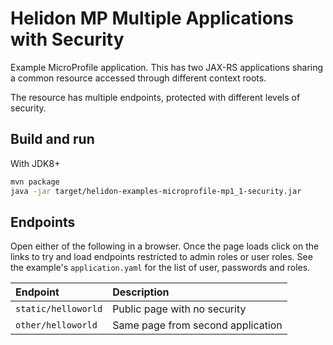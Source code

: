 
# Helidon MP Multiple Applications with Security

Example MicroProfile application. This has two JAX-RS applications
sharing a common resource accessed through different context roots.

The resource has multiple endpoints, protected with different
levels of security.

## Build and run

With JDK8+
```bash
mvn package
java -jar target/helidon-examples-microprofile-mp1_1-security.jar
```

## Endpoints

Open either of the following in a browser. Once the page loads
click on the links to try and load endpoints restricted to 
admin roles or user roles. See the example's `application.yaml`
for the list of user, passwords and roles.

|Endpoint    |Description      |
|:-----------|:----------------|
|`static/helloworld`|Public page with no security|
|`other/helloworld`|Same page from second application|

